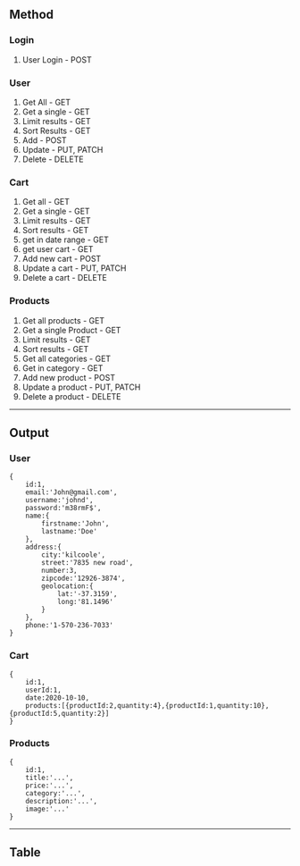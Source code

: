 ## Method


### Login
1. User Login - POST

### User
1. Get All - GET
2. Get a single - GET
3. Limit results - GET
4. Sort Results - GET
5. Add - POST
6. Update - PUT, PATCH
7. Delete - DELETE

### Cart
1. Get all - GET
2. Get a single - GET
3. Limit results - GET
4. Sort results - GET
5. get in date range - GET
6. get user cart - GET
7. Add new cart - POST
8. Update a cart - PUT, PATCH
9. Delete a cart - DELETE

### Products
1. Get all products - GET
2. Get a single Product - GET
3. Limit results - GET
4. Sort results - GET
5. Get all categories - GET
6. Get in category - GET
7. Add new product - POST
8. Update a product - PUT, PATCH
9. Delete a product - DELETE


---

## Output

### User
    {
        id:1,
        email:'John@gmail.com',
        username:'johnd',
        password:'m38rmF$',
        name:{
            firstname:'John',
            lastname:'Doe'
        },
        address:{
            city:'kilcoole',
            street:'7835 new road',
            number:3,
            zipcode:'12926-3874',
            geolocation:{
                lat:'-37.3159',
                long:'81.1496'
            }
        },
        phone:'1-570-236-7033'
    }

### Cart
    {
        id:1,
        userId:1,
        date:2020-10-10,
        products:[{productId:2,quantity:4},{productId:1,quantity:10},{productId:5,quantity:2}]
    }

### Products
    {
        id:1,
        title:'...',
        price:'...',
        category:'...',
        description:'...',
        image:'...'
    }


---

## Table


